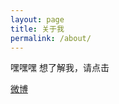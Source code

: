 ```yaml
---
layout: page
title: 关于我
permalink: /about/
---
```

嘿嘿嘿
 想了解我，请点击


[微博](https://github.com/jekyll/minima)


